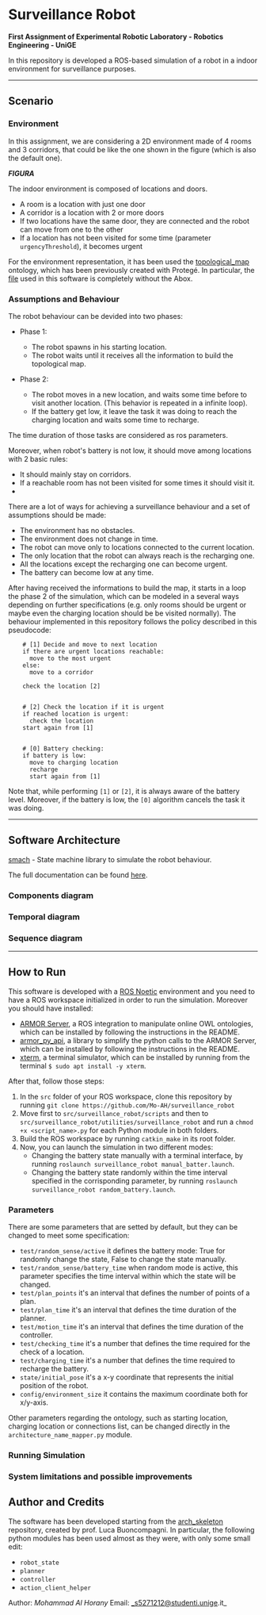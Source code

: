 # Surveillance Robot #

**First Assignment of Experimental Robotic Laboratory - Robotics Engineering - UniGE**

In this repository is developed a ROS-based simulation of a robot in a
indoor environment for surveillance purposes.

---

## Scenario ##

### Environment ###


In this assignment, we are considering a 2D environment made of 4 rooms and 3 corridors, that could be like the one shown in the figure (which is also the default one).

***FIGURA***

The indoor environment is composed of locations and doors.
 - A room is a location with just one door
 - A corridor is a location with 2 or more doors
 - If two locations have the same door, they are connected and the robot can move from one to the other
 - If a location has not been visited for some time (parameter `urgencyThreshold`), it becomes urgent


For the environment representation, it has been used the [topological_map](https://github.com/buoncubi/topological_map) ontology, which has been previously created with Protegé. In particular, the [file](https://github.com/Mo-AH/surveillance_robot/tree/main/ontologies) used in this software is completely without the Abox.

### Assumptions and Behaviour ###

The robot behaviour can be devided into two phases:

 - Phase 1:
    - The robot spawns in his starting location.
    - The robot waits until it receives all the information to build the topological map.
 
 - Phase 2:
    - The robot moves in a new location, and waits some time before to visit another location. (This behavior is repeated in a infinite loop).
    - If the battery get low, it leave the task it was doing to reach the charging location and waits some time to recharge.

The time duration of those tasks are considered as ros parameters.

Moreover, when robot's battery is not low, it should move among locations with 2 basic rules:
 - It should mainly stay on corridors.
 - If a reachable room has not been visited for some times it should visit it.
 - 
There are a lot of ways for achieving a surveillance behaviour and a set of assumptions should be made:
 - The environment has no obstacles.
 - The environment does not change in time.
 - The robot can move only to locations connected to the current location.
 - The only location that the robot can always reach is the recharging one.
 - All the locations except the recharging one can become urgent.
 - The battery can become low at any time.

After having received the informations to build the map, it starts in a loop the phase 2 of the simulation, which can be modeled in a several ways depending on further specifications (e.g. only rooms should be urgent or maybe even the charging location should be be visited normally).
The behaviour implemented in this repository follows the policy described in this pseudocode:

``` 
    # [1] Decide and move to next location
    if there are urgent locations reachable:
      move to the most urgent
    else:
      move to a corridor

    check the location [2]
    

    # [2] Check the location if it is urgent
    if reached location is urgent:
      check the location
    start again from [1]


    # [0] Battery checking:
    if battery is low:
      move to charging location
      recharge
      start again from [1]

```
Note that, while performing `[1]` or `[2]`, it is always aware of the battery level. Moreover, if the battery is low, the `[0]` algorithm cancels the task it was doing. 

---

## Software Architecture ##

[smach](http://wiki.ros.org/smach) - State machine library to simulate the robot behaviour.


The full documentation can be found [here](https://Mo-AH.github.io/surveillance_robot/).

### Components diagram ###

### Temporal diagram ###

### Sequence diagram ###

---

## How to Run ##

This software is developed with a [ROS Noetic](http://wiki.ros.org/noetic) environment and you need to have a ROS workspace initialized in order to run the simulation. Moreover you should have installed:
  - [ARMOR Server](https://github.com/EmaroLab/armor), a ROS integration to manipulate online OWL ontologies, which can be installed by following the instructions in the README.
  - [armor_py_api](https://github.com/EmaroLab/armor_py_api), a library to simplify the python calls to the ARMOR Server, which can be installed by following the instructions in the README.
  - [xterm](https://wiki.archlinux.org/title/Xterm), a terminal simulator, which can be installed by running from the terminal `$ sudo apt install -y xterm`.
  
After that, follow those steps:
  1. In the `src` folder of your ROS workspace, clone this repository by running `git clone https://github.com/Mo-AH/surveillance_robot`
  2. Move first to `src/surveillance_robot/scripts` and then to `src/surveillance_robot/utilities/surveillance_robot` and run a `chmod +x <script_name>.py` for each Python module in both folders.
  3. Build the ROS workspace by running `catkin_make` in its root folder.
  4. Now, you can launch the simulation in two different modes:
      - Changing the battery state manually with a terminal interface, by running `roslaunch surveillance_robot manual_batter.launch`.
      - Changing the battery state randomly within the time interval specified in the corrisponding parameter, by running `roslaunch surveillance_robot random_battery.launch`.
      

### Parameters ###

There are some parameters that are setted by default, but they can be changed to meet some specification:

  - `test/random_sense/active` it defines the battery mode: True for randomly change the state, False to change the state manually.
  - `test/random_sense/battery_time` when random mode is active, this parameter specifies the time interval within which the state will be changed.
  - `test/plan_points` it's an interval that defines the number of points of a plan.
  - `test/plan_time` it's an interval that defines the time duration of the planner.
  - `test/motion_time` it's an interval that defines the time duration of the controller.
  - `test/checking_time` it's a number that defines the time required for the check of a location.
  - `test/charging_time` it's a number that defines the time required to recharge the battery.
  - `state/initial_pose` it's a x-y coordinate that represents the initial position of the robot.
  - `config/environment_size` it contains the maximum coordinate both for x/y-axis.

Other parameters regarding the ontology, such as starting location, charging location or connections list, can be changed directly in the `architecture_name_mapper.py` module.

### Running Simulation ###

### System limitations and possible improvements ##

## Author and Credits ##

The software has been developed starting from the [arch_skeleton](https://github.com/buoncubi/arch_skeleton) repository, created by prof. Luca Buoncompagni. In particular, the following python modules has been used almost as they were, with only some small edit:
  - `robot_state`
  - `planner`
  - `controller`
  - `action_client_helper`

Author: _Mohammad Al Horany_
Email: _s5271212@studenti.unige.it_





